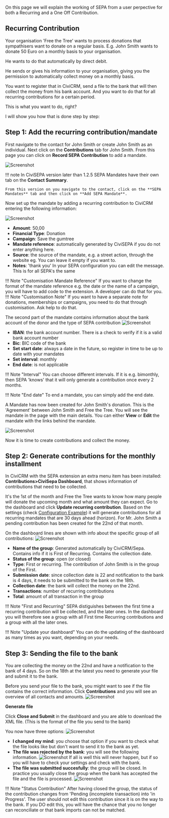 On this page we will explain the working of SEPA from a user perpective for both a Recurring and a One Off Contribution.

## Recurring Contribution
Your organisation 'Free the Tree' wants to process donations that sympathisers want to donate on a regular basis. 
E.g. John Smith wants to donate 50 Euro on a monthly basis to your organisation.

He wants to do that automatically by direct debit. 

He sends or gives his information to your organisation, giving you the permission to automatically collect money on a monthly basis. 

You want to register that in CiviCRM, send a file to the bank that will then collect the money from his bank account. 
And you want to do that for all recurring contributions for a certain period. 

This is what you want to do, right?

I will show you how that is done step by step: 

## Step 1: Add the recurring contribution/mandate
First navigate to the contact for John Smith or create John Smith as an individual. Next click on the **Contributions** tab for John Smith. From this page you can click on **Record SEPA Contribution** to add a mandate.

![Screenshot](img/record_sepa_contribution.png)

!!! note
    In CiviSEPA version later than 1.2.5 SEPA Mandates have their own tab on the **Contact Summary**. 
    
    From this version on you navigate to the contact, click on the **SEPA Mandates** tab and then click on **Add SEPA Mandate**.

Now set up the mandate by adding a recurring contribution to CiviCRM entering the following information:

![Screenshot](img/record_sepa_contribution_firstpart.png)

* **Amount**: 50,00
* **Financial Type**: Donation
* **Campaign**: Save the gumtree
* **Mandate reference**: automatically generated by CiviSEPA if you do not enter anything here.
* **Source**: the source of the mandate, e.g. a street action, through the website eg. You can leave it empty if you want to. 
* **Notes**: 'thank you' In your SEPA configuration you can edit the message. This is for all SEPA's the same

!!! Note "Customisation Mandate Reference"
	If you want to change the format of the mandate reference e.g. the date or the name of a campaign, you will have to add code to the extension. A developer can do that for you.  
!!! Note "Customisation Note"
	If you want to have a separate note for donations, memberships or campaigns, you need to do that through customisation. Ask help to do that. 
	
The second part of the mandate contains information about the bank account of the donor and the type of SEPA contribution
![Screenshot](img/record_sepa_contribution_secondpart.png)

* **IBAN**: the bank account number. There is a check to verify if it is a valid bank account number
* **Bic**: BIC code of the bank
* **Set start date**: always a date in the future, so register in time to be up to date with your mandates 
* **Set interval**: monthly
* **End date**: is not applicable

!!! Note "Interval"
	You can choose different intervals. If it is e.g. bimonthly, then SEPA 'knows' that it will only generate a contribution once every 2 months. 
	
!!! Note "End date"
	To end a mandate, you can simply add the end date. 
	
A Mandate has now been created for John Smith's donation. This is the 'Agreement' between John Smith and Free the Tree.
You will see the mandate in the page with the main details. You can either **View** or **Edit** the mandate with the links behind the mandate.
 
![Screenshot](img/sepa_contribution_mandate.png)

Now it is time to create contributions and collect the money. 

## Step 2: Generate contributions for the monthly installment
In CiviCRM with the SEPA extension an extra menu item has been installed: **Contributions>CiviSepa Dashboard**, that shows information of contributions that need to be collected. 

It's the 1st of the month and Free the Tree wants to know how many people will donate the upcoming month and what amount they can expect.
Go to the dashboard and click **Update recurring contribution**. 
Based on the settings (check [Configuration Example](config-example)) it will generate contributions for all recurring mandates that are 30 days ahead (horizon). 
For Mr. John Smith a pending contribution has been created for the 22nd of that month. 

On the dashboard lines are shown with info about the specific group of all contributions: 
![Screenshot](img/sepa_dashboard_first_and_recurr.png)

* **Name of the group**: Generated automatically by CiviCRM/Sepa. Contains info if it is First of Recurring. Contains the collection date. 
* **Status of the group**: open (or closed) 
* **Type**: First or recurring. The contribution of John Smith is in the group of the First.
* **Submission date**: since collection date is 22 and notification to the bank is 4 days, it needs to be submitted to the bank on the 18th. 
* **Collection date**: the bank will collect the money on the 22nd. 
* **Transactions**: number of recurring contributions
* **Total**: amount of all transaction in the group 

!!! Note "First and Recurring"
	SEPA distiguishes between the first time a recurring contribution will be collected, and the later ones. In the dashboard you will therefore see a group with all First time Recurring contributions and a group with all the later ones. 

!!! Note "Update your dashboard"
	You can do the updating of the dashboard as many times as you want, depending on your needs.  

## Step 3: Sending the file to the bank
You are collecting the money on the 22nd and have a notification to the bank of 4 days. 
So on the 18th at the latest you need to generate your file and submit it to the bank. 

Before you send your file to the bank, you might want to see if the file contains the correct information. 
Click **Contributions** and you will see an overview of all contacts and amounts. 
![Screenshot](img/sepa_dashboard_contributionsdetails.png)

**Generate file**

Click **Close and Submit** in the dashboard and you are able to download the XML file. (This is the format of the file you send to the bank) 

You now have three options: 
![Screenshot](img/sepa_close_and_submit_group.png)

* **I changed my mind**: you choose that option if you want to check what the file looks like but don't want to send it to the bank as yet. 
* **The file was rejected by the bank**: you will see the following information.
![Screenshot](img/sepa_close_group.png)
If all is well this will never happen, but if so you will have to check your settings and check with the bank. 
* **The file was submitted succesfully**: the group will be closed. In practice you usually close the group when the bank has accepted the file and the file is processed. 
![Screenshot](img/sepa_close_group.png)

!!! Note "Status Contribution"
	After having closed the group, the status of the contribution changes from 'Pending (incomplete transaction) into 'in Progress'. 
	The user should not edit this contribution since it is on the way to the bank. 
	If you DO edit this, you will have the chance that you no longer can reconciliate or that bank imports can not be matched. 













 